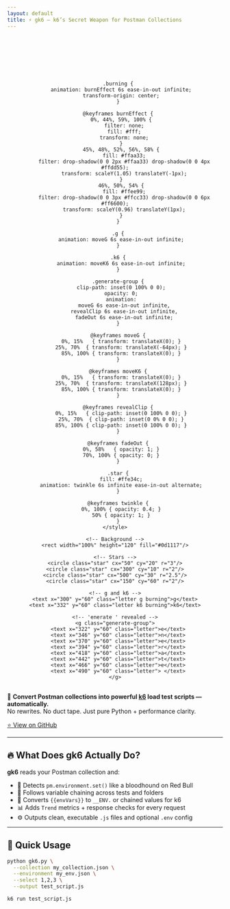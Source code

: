 ```yaml
---
layout: default
title: ⚡️ gk6 – k6’s Secret Weapon for Postman Collections
---
```


<div style="text-align:center; margin-top: 30px; margin-bottom: 30px;">
  <!-- BEGIN: Animated SVG Title -->
  <svg viewBox="0 0 800 120" width="100%" height="120" xmlns="http://www.w3.org/2000/svg">
    <style>
      .letter {
        font: bold 48px 'Fira Code', monospace;
        fill: #fff;
        dominant-baseline: middle;
      }

      .burning {
        animation: burnEffect 6s ease-in-out infinite;
        transform-origin: center;
      }

      @keyframes burnEffect {
        0%, 44%, 59%, 100% {
          filter: none;
          fill: #fff;
          transform: none;
        }
        45%, 48%, 52%, 56%, 58% {
          fill: #ffaa33;
          filter: drop-shadow(0 0 2px #ffaa33) drop-shadow(0 0 4px #ffdd55);
          transform: scaleY(1.05) translateY(-1px);
        }
        46%, 50%, 54% {
          fill: #ffee99;
          filter: drop-shadow(0 0 3px #ffcc33) drop-shadow(0 0 6px #ff6600);
          transform: scaleY(0.96) translateY(1px);
        }
      }

      .g {
        animation: moveG 6s ease-in-out infinite;
      }

      .k6 {
        animation: moveK6 6s ease-in-out infinite;
      }

      .generate-group {
        clip-path: inset(0 100% 0 0);
        opacity: 0;
        animation:
          moveG 6s ease-in-out infinite,
          revealClip 6s ease-in-out infinite,
          fadeOut 6s ease-in-out infinite;
      }

      @keyframes moveG {
        0%, 15%   { transform: translateX(0); }
        25%, 70%  { transform: translateX(-64px); }
        85%, 100% { transform: translateX(0); }
      }

      @keyframes moveK6 {
        0%, 15%   { transform: translateX(0); }
        25%, 70%  { transform: translateX(128px); }
        85%, 100% { transform: translateX(0); }
      }

      @keyframes revealClip {
        0%, 15%   { clip-path: inset(0 100% 0 0); }
        25%, 70%  { clip-path: inset(0 0% 0 0); }
        85%, 100% { clip-path: inset(0 100% 0 0); }
      }

      @keyframes fadeOut {
        0%, 58%   { opacity: 1; }
        70%, 100% { opacity: 0; }
      }

      .star {
        fill: #ffe34c;
        animation: twinkle 6s infinite ease-in-out alternate;
      }

      @keyframes twinkle {
        0%, 100% { opacity: 0.4; }
        50% { opacity: 1; }
      }
    </style>

    <!-- Background -->
    <rect width="100%" height="120" fill="#0d1117"/>

    <!-- Stars -->
    <circle class="star" cx="50" cy="20" r="3"/>
    <circle class="star" cx="300" cy="10" r="2"/>
    <circle class="star" cx="500" cy="30" r="2.5"/>
    <circle class="star" cx="150" cy="60" r="2"/>

    <!-- g and k6 -->
    <text x="300" y="60" class="letter g burning">g</text>
    <text x="332" y="60" class="letter k6 burning">k6</text>

    <!-- 'enerate ' revealed -->
    <g class="generate-group">
      <text x="322" y="60" class="letter">e</text>
      <text x="346" y="60" class="letter">n</text>
      <text x="370" y="60" class="letter">e</text>
      <text x="394" y="60" class="letter">r</text>
      <text x="418" y="60" class="letter">a</text>
      <text x="442" y="60" class="letter">t</text>
      <text x="466" y="60" class="letter">e</text>
      <text x="490" y="60" class="letter"> </text>
    </g>
  </svg>
  <!-- END: Animated SVG Title -->
</div>



🧠 **Convert Postman collections into powerful [k6](https://k6.io) load test scripts — automatically.**  
No rewrites. No duct tape. Just pure Python + performance clarity.

[⭐ View on GitHub](https://github.com/gopikrishna4595/gk6)

---

## 🔥 What Does gk6 Actually Do?

**gk6** reads your Postman collection and:

- 🧪 Detects `pm.environment.set()` like a bloodhound on Red Bull  
- 🔗 Follows variable chaining across tests and folders  
- 🧬 Converts `{{envVars}}` to `__ENV.` or chained values for k6  
- 📊 Adds `Trend` metrics + response checks for every request  
- ⚙️ Outputs clean, executable `.js` files and optional `.env` config

---

## 🚀 Quick Usage

```bash
python gk6.py \
  --collection my_collection.json \
  --environment my_env.json \
  --select 1,2,3 \
  --output test_script.js

k6 run test_script.js
